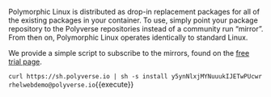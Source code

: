 Polymorphic Linux is distributed as drop-in replacement packages for all of the existing packages in your container. To use, simply point your package repository to the Polyverse repositories instead of a community run “mirror”. From then on, Polymorphic Linux operates identically to standard Linux.


We provide a simple script to subscribe to the mirrors, found on the
[free trial page](https://polyverse.io/polymorphic-linux-installation-guide/).

`curl https://sh.polyverse.io | sh -s install y5ynNlxjMYNuuukIJETwPUcwr rhelwebdemo@polyverse.io`{{execute}}
